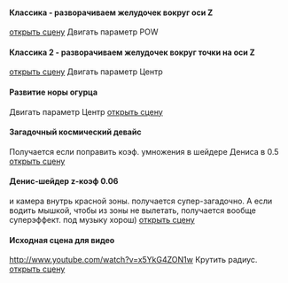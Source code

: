 #### Классика - разворачиваем желудочек вокруг оси Z
[открыть сцену]( http://viewlang.ru/viewlang/scene.html?s=https://github.com/pavelvasev/distort_mixer/blob/master/run-demo-all.vl#{"params":{"fixedmix/appname":1,"fixedmix/2/appname":2,"fixedmix/2/Distort-ZAxis-POW":2.7,"cameraPos":[3.683141105788016,-769.2546989765516,297.4812875698367],"cameraCenter":[3.68314109896969,-2.1645955480686676,13.50961828543286],"fixedmix/2/Distort-ZPoint-Center":1.5,"fixedmix/2/Distort-ZPoint-POW":1.7,"fixedmix/2/Distort-ZPoint-sphere":0,"fixedmix/2/Distort-ZPoint-Radius":22,"show_axes":1,"fixedmix/4/Morphing":1,"fixedmix/2/Distort-ZAxis-Radius":21,"fixedmix/2/Distort-ZAxis-sphere":0}} )
Двигать параметр POW

#### Классика 2 - разворачиваем желудочек вокруг точки на оси Z
[открыть сцену](http://viewlang.ru/viewlang/scene.html?s=https://github.com/pavelvasev/distort_mixer/blob/master/run-demo-all.vl#{"params":{"fixedmix/appname":1,"fixedmix/2/appname":3,"fixedmix/2/Distort-ZAxis-POW":0.6000000000000001,"cameraPos":[-16.142614463928567,-102.48799468641982,69.26377802542713],"cameraCenter":[3.68314109896969,-2.1645955480686676,13.50961828543286],"fixedmix/2/Distort-ZPoint-Center":1.5,"fixedmix/2/Distort-ZPoint-POW":1.7,"fixedmix/2/Distort-ZPoint-sphere":0,"fixedmix/2/Distort-ZPoint-Radius":22,"show_axes":1,"fixedmix/4/Morphing":1}})
Двигать параметр Центр

#### Развитие норы огурца
Двигать параметр Центр
[открыть сцену](http://viewlang.ru/viewlang/scene.html?s=https://github.com/pavelvasev/distort_mixer/blob/master/run-demo-all.vl#{"params":{"fixedmix/appname":3,"fixedmix/2/appname":3,"fixedmix/2/Distort-ZAxis-POW":0.6000000000000001,"cameraPos":[6.531365106645181,-68.18705217500673,109.4804438121608],"cameraCenter":[2.437599025544268,0.305611387505615,22.672343731204993],"fixedmix/2/Distort-ZPoint-Center":26,"fixedmix/2/Distort-ZPoint-POW":1.4,"fixedmix/2/Distort-ZPoint-sphere":0,"fixedmix/2/Distort-ZPoint-Radius":22,"show_axes":1,"fixedmix/4/Morphing":1}})

#### Загадочный космический девайс
Получается если поправить коэф. умножения в шейдере Дениса в 0.5
[открыть сцену](http://viewlang.ru/viewlang/scene.html?s=https://github.com/pavelvasev/distort_mixer/blob/master/run-demo-all.vl#{"params":{"fixedmix/2/appname":1,"fixedmix/2/Z-coef":0.51,"cameraPos":[-435.75578647321703,275.7693334802511,778.0512848941443],"fixedmix/2/Radius":2.3,"cameraCenter":[148.00400018894305,-157.12569836369886,-217.93862375917521],"fixedmix/2/Phase":0.38761101961531086}} )

#### Денис-шейдер z-коэф 0.06
и камера внутрь красной зоны. получается супер-загадочно. А если водить мышкой, чтобы из зоны не вылетать, получается вообще суперэффект. под музыку хорош)
[открыть сцену](http://viewlang.ru/viewlang/scene.html?s=https://github.com/pavelvasev/distort_mixer/blob/master/run-demo-all.vl#{"params":{"fixedmix/2/appname":1,"fixedmix/2/Z-coef":0.06,"cameraPos":[127.5114552121544,190.8621763818238,1687.064677397255],"fixedmix/2/Radius":1.8,"cameraCenter":[-9.302420176517701,-42.945148607727624,31.809762079879576]}} )

#### Исходная сцена для видео
http://www.youtube.com/watch?v=x5YkG4ZON1w
Крутить радиус.
[открыть сцену](http://viewlang.ru/viewlang/scene.html?s=https://github.com/pavelvasev/distort_mixer/blob/master/run-demo-all.vl#{"params":{"fixedmix/2/appname":3,"fixedmix/2/Distort-ZAxis-Radius":18,"fixedmix/2/Distort-ZAxis-POW":5,"fixedmix/2/Distort-ZPoint-POW":5,"fixedmix/2/Distort-ZPoint-Center":46,"fixedmix/2/Distort-ZPoint-Radius":24,"cameraPos":[-1.6835185222779603,-1214.7294035777086,331.8714540470581],"fixedmix/2/Distort-ZPoint-sphere":0,"cameraCenter":[2.7509750911051687,-40.64366735523397,-44.52264065111126]}}
)


